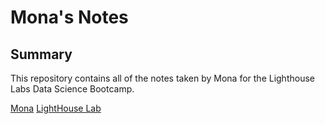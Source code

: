 # Mona's Notes
## Summary 

This repository contains all of the notes taken by Mona for the Lighthouse Labs Data Science Bootcamp.

[Mona](https://github.com/Mona-Klj)
[LightHouse Lab](https://www.lighthouselabs.ca/)
